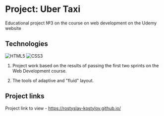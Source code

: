 # Project: Uber Taxi
Educational project №3 on the course on web development on the Udemy website
## Technologies
![HTML5](https://img.shields.io/badge/-HTML5-e34f26?logo=html5&logoColor=white)
![CSS3](https://img.shields.io/badge/-CSS3-1572b6?logo=css3&logoColor=white)

1. Project work based on the results of passing the first two sprints on the Web Development course.

2. The tools of adaptive and "fluid" layout.

## Project links
Project link to view - https://rostyslav-kostylov.github.io/
